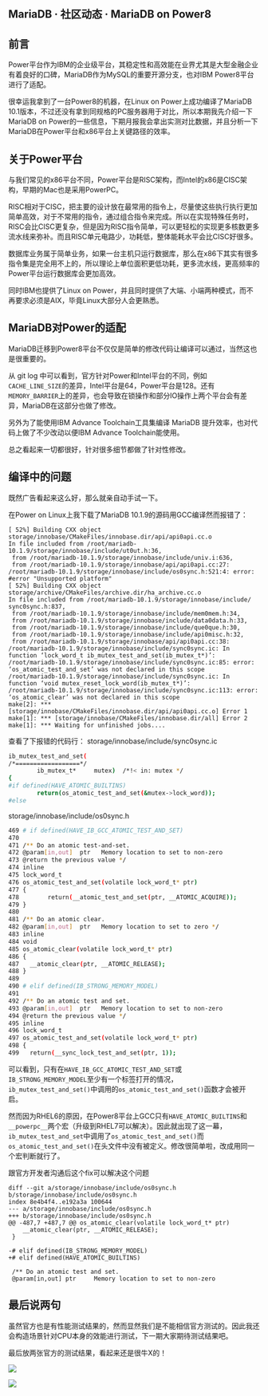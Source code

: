 ## MariaDB · 社区动态 · MariaDB on Power8


    
## 前言


Power平台作为IBM的企业级平台，其稳定性和高效能在业界尤其是大型金融企业有着良好的口碑，MariaDB作为MySQL的重要开源分支，也对IBM Power8平台进行了适配。  


很幸运我拿到了一台Power8的机器，在Linux on Power上成功编译了MariaDB 10.1版本，不过还没有拿到同规格的PC服务器用于对比，所以本期我先介绍一下MariaDB on Power的一些信息，下期月报我会拿出实测对比数据，并且分析一下MariaDB在Power平台和x86平台上关键路径的效率。  

## 关于Power平台


与我们常见的x86平台不同，Power平台是RISC架构，而Intel的x86是CISC架构，早期的Mac也是采用PowerPC。  


RISC相对于CISC，把主要的设计放在最常用的指令上，尽量使这些执行执行更加简单高效，对于不常用的指令，通过组合指令来完成。所以在实现特殊任务时，RISC会比CISC更复杂，但是因为RISC指令简单，可以更轻松的实现更多核数更多流水线来弥补。而且RISC单元电路少，功耗低，整体能耗水平会比CISC好很多。  


数据库业务属于简单业务，如果一台主机只运行数据库，那么在x86下其实有很多指令集是完全用不上的，所以理论上单位面积更低功耗，更多流水线，更高频率的Power平台运行数据库会更加高效。  


同时IBM也提供了Linux on Power，并且同时提供了大端、小端两种模式，而不再要求必须是AIX，毕竟Linux大部分人会更熟悉。  

## MariaDB对Power的适配


MariaDB迁移到Power8平台不仅仅是简单的修改代码让编译可以通过，当然这也是很重要的。  


从 git log 中可以看到，官方针对Power和Intel平台的不同，例如`CACHE_LINE_SIZE`的差异，Intel平台是64，Power平台是128。还有`MEMORY_BARRIER`上的差异，也会导致在锁操作和部分IO操作上两个平台会有差异，MariaDB在这部分也做了修改。  


另外为了能使用IBM Advance Toolchain工具集编译 MariaDB 提升效率，也对代码上做了不少改动以便IBM Advance Toolchain能使用。  


总之看起来一切都很好，针对很多细节都做了针对性修改。  

## 编译中的问题


既然广告看起来这么好，那么就亲自动手试一下。  


在Power on Linux上我下载了MariaDB 10.1.9的源码用GCC编译然而报错了：  

```LANG
[ 52%] Building CXX object storage/innobase/CMakeFiles/innobase.dir/api/api0api.cc.o
In file included from /root/mariadb-10.1.9/storage/innobase/include/ut0ut.h:36,
 from /root/mariadb-10.1.9/storage/innobase/include/univ.i:636,
 from /root/mariadb-10.1.9/storage/innobase/api/api0api.cc:27:
/root/mariadb-10.1.9/storage/innobase/include/os0sync.h:521:4: error: #error "Unsupported platform"
[ 52%] Building CXX object storage/archive/CMakeFiles/archive.dir/ha_archive.cc.o
In file included from /root/mariadb-10.1.9/storage/innobase/include/ sync0sync.h:837,
 from /root/mariadb-10.1.9/storage/innobase/include/mem0mem.h:34,
 from /root/mariadb-10.1.9/storage/innobase/include/data0data.h:33,
 from /root/mariadb-10.1.9/storage/innobase/include/que0que.h:30,
 from /root/mariadb-10.1.9/storage/innobase/include/api0misc.h:32,
 from /root/mariadb-10.1.9/storage/innobase/api/api0api.cc:38:
/root/mariadb-10.1.9/storage/innobase/include/sync0sync.ic: In function ‘lock_word_t ib_mutex_test_and_set(ib_mutex_t*)’:
/root/mariadb-10.1.9/storage/innobase/include/sync0sync.ic:85: error: ‘os_atomic_test_and_set’ was not declared in this scope
/root/mariadb-10.1.9/storage/innobase/include/sync0sync.ic: In function ‘void mutex_reset_lock_word(ib_mutex_t*)’:
/root/mariadb-10.1.9/storage/innobase/include/sync0sync.ic:113: error: ‘os_atomic_clear’ was not declared in this scope
make[2]: *** [storage/innobase/CMakeFiles/innobase.dir/api/api0api.cc.o] Error 1
make[1]: *** [storage/innobase/CMakeFiles/innobase.dir/all] Error 2
make[1]: *** Waiting for unfinished jobs....

```


查看了下报错的代码行：
storage/innobase/include/sync0sync.ic  

```bash
ib_mutex_test_and_set(
/*==================*/
        ib_mutex_t*     mutex)  /*!< in: mutex */
{
#if defined(HAVE_ATOMIC_BUILTINS)
        return(os_atomic_test_and_set(&mutex->lock_word));
#else

```


storage/innobase/include/os0sync.h  

```bash
469 # if defined(HAVE_IB_GCC_ATOMIC_TEST_AND_SET)
470
471 /** Do an atomic test-and-set.
472 @param[in,out]  ptr   Memory location to set to non-zero
473 @return the previous value */
474 inline
475 lock_word_t
476 os_atomic_test_and_set(volatile lock_word_t* ptr)
477 {
478        return(__atomic_test_and_set(ptr, __ATOMIC_ACQUIRE));
479 }
480
481 /** Do an atomic clear.
482 @param[in,out]  ptr   Memory location to set to zero */
483 inline
484 void
485 os_atomic_clear(volatile lock_word_t* ptr)
486 {
487   __atomic_clear(ptr, __ATOMIC_RELEASE);
488 }
489
490 # elif defined(IB_STRONG_MEMORY_MODEL)
491
492 /** Do an atomic test and set.
493 @param[in,out]  ptr   Memory location to set to non-zero
494 @return the previous value */
495 inline
496 lock_word_t
497 os_atomic_test_and_set(volatile lock_word_t* ptr)
498 {
499   return(__sync_lock_test_and_set(ptr, 1));

```


可以看到，只有在`HAVE_IB_GCC_ATOMIC_TEST_AND_SET`或`IB_STRONG_MEMORY_MODEL`至少有一个标签打开的情况，`ib_mutex_test_and_set()`中调用的`os_atomic_test_and_set()`函数才会被开启。  


然而因为RHEL6的原因，在Power8平台上GCC只有`HAVE_ATOMIC_BUILTINS`和`__powerpc__`两个宏（升级到RHEL7可以解决）。因此就出现了这一幕，`ib_mutex_test_and_set`中调用了`os_atomic_test_and_set()`而`os_atomic_test_and_set()`在头文件中没有被定义。修改很简单啦，改成用同一个宏判断就行了。  


跟官方开发者沟通后这个fix可以解决这个问题  

```LANG
diff --git a/storage/innobase/include/os0sync.h b/storage/innobase/include/os0sync.h
index 8e4b4f4..e192a3a 100644
--- a/storage/innobase/include/os0sync.h
+++ b/storage/innobase/include/os0sync.h
@@ -487,7 +487,7 @@ os_atomic_clear(volatile lock_word_t* ptr)
 	__atomic_clear(ptr, __ATOMIC_RELEASE);
 }

-# elif defined(IB_STRONG_MEMORY_MODEL)
+# elif defined(HAVE_ATOMIC_BUILTINS)

 /** Do an atomic test and set.
 @param[in,out]	ptr		Memory location to set to non-zero

```

## 最后说两句


虽然官方也是有性能测试结果的，然而显然我们是不能相信官方测试的。因此我还会构造场景针对CPU本身的效能进行测试，下一期大家期待测试结果吧。  


最后放两张官方的测试结果，看起来还是很牛X的！  


![][0]

![][1]  


[0]: http://www-2000.ibm.com/partnerworld/images/v17/leadspace/mariadb6.jpg
[1]: http://www-2000.ibm.com/partnerworld/images/v17/leadspace/mariadb4.jpg